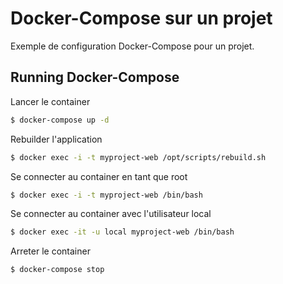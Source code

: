 # Docker-Compose sur un projet

Exemple de configuration Docker-Compose pour un projet.

## Running Docker-Compose

Lancer le container
````bash
$ docker-compose up -d
````

Rebuilder l'application
````bash
$ docker exec -i -t myproject-web /opt/scripts/rebuild.sh
````

Se connecter au container en tant que root
````bash
$ docker exec -i -t myproject-web /bin/bash
````

Se connecter au container avec l'utilisateur local
````bash
$ docker exec -it -u local myproject-web /bin/bash
````

Arreter le container
````bash
$ docker-compose stop